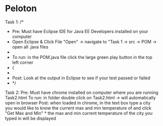 # Peloton

Task 1:
/*
 * Pre: Must have Eclipse IDE for Java EE Developers installed on your computer
 * 	Open Eclipse & Click File "Open" -> navigate to "Task 1 -> src -> POM -> open all .java files
 * 
 * To run: in the POM.java file click the large green play button in the top left corner 
 * 	(
 * 
 * Post: Look at the output in Eclipse to see if your test passed or failed
 * */


Task 2:
Pre: Must have chrome installed on computer where you are running Task2.html
	To run: in folder double click on Task2.html -> will automatically open in browser
	Post: when loaded in chrome, in the text box type a city you would like to know the 
		current max and min temperature of and click "Get Max and Min"
		* the max and min current temperature of the city you typed in will be displayed
